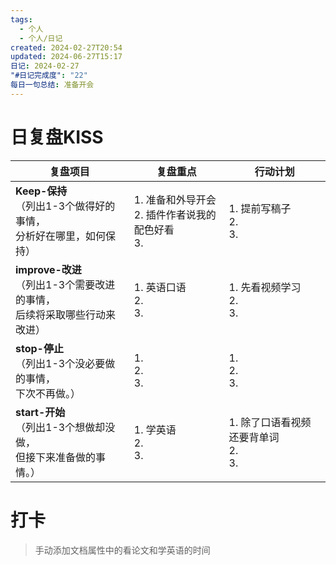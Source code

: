 ```yaml
---
tags:
  - 个人
  - 个人/日记
created: 2024-02-27T20:54
updated: 2024-06-27T15:17
日记: 2024-02-27
"#日记完成度": "22"
每日一句总结: 准备开会
---
```



# 日复盘KISS
| **复盘项目**                                                 | **复盘重点**                                | **行动计划**                          |
| ---------------------------------------------------- | ----------------------------------- | ----------------------------- |
| **Keep-保持**<br>（列出1-3个做得好的事情，<br>   分析好在哪里，如何保持）     | 1.  准备和外导开会<br>2. 插件作者说我的配色好看<br>3. | 1.  提前写稿子<br>2. <br>3.        |
| **improve-改进**<br>（列出1-3个需要改进的事情，<br>  后续将采取哪些行动来改进） | 1.  英语口语<br>2. <br>3.               | 1.  先看视频学习<br>2. <br>3.       |
| **stop-停止**<br>（列出1-3个没必要做的事情，<br>下次不再做。）            | 1.  <br>2. <br>3.                   | 1.  <br>2. <br>3.             |
| **start-开始**<br>（列出1-3个想做却没做，<br>但接下来准备做的事情。）        | 1.  学英语<br>2. <br>3.                | 1.  除了口语看视频还要背单词<br>2. <br>3. |




# 打卡
> 手动添加文档属性中的看论文和学英语的时间

